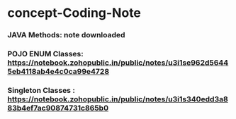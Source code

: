 # concept-Coding-Note

### JAVA Methods: note downloaded
### POJO ENUM Classes: https://notebook.zohopublic.in/public/notes/u3i1se962d56445eb4118ab4e4c0ca99e4728
### Singleton Classes : https://notebook.zohopublic.in/public/notes/u3i1s340edd3a883b4ef7ac90874731c865b0
